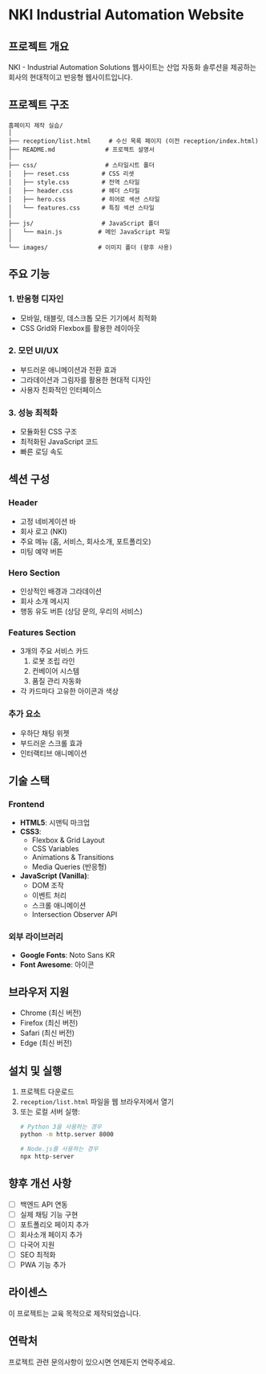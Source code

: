 # NKI Industrial Automation Website

## 프로젝트 개요
NKI - Industrial Automation Solutions 웹사이트는 산업 자동화 솔루션을 제공하는 회사의 현대적이고 반응형 웹사이트입니다.

## 프로젝트 구조
```
홈페이지 제작 실습/
│
├── reception/list.html     # 수신 목록 페이지 (이전 reception/index.html)
├── README.md              # 프로젝트 설명서
│
├── css/                   # 스타일시트 폴더
│   ├── reset.css         # CSS 리셋
│   ├── style.css         # 전역 스타일
│   ├── header.css        # 헤더 스타일
│   ├── hero.css          # 히어로 섹션 스타일
│   └── features.css      # 특징 섹션 스타일
│
├── js/                   # JavaScript 폴더
│   └── main.js          # 메인 JavaScript 파일
│
└── images/              # 이미지 폴더 (향후 사용)
```

## 주요 기능

### 1. 반응형 디자인
- 모바일, 태블릿, 데스크톱 모든 기기에서 최적화
- CSS Grid와 Flexbox를 활용한 레이아웃

### 2. 모던 UI/UX
- 부드러운 애니메이션과 전환 효과
- 그라데이션과 그림자를 활용한 현대적 디자인
- 사용자 친화적인 인터페이스

### 3. 성능 최적화
- 모듈화된 CSS 구조
- 최적화된 JavaScript 코드
- 빠른 로딩 속도

## 섹션 구성

### Header
- 고정 네비게이션 바
- 회사 로고 (NKI)
- 주요 메뉴 (홈, 서비스, 회사소개, 포트폴리오)
- 미팅 예약 버튼

### Hero Section
- 인상적인 배경과 그라데이션
- 회사 소개 메시지
- 행동 유도 버튼 (상담 문의, 우리의 서비스)

### Features Section
- 3개의 주요 서비스 카드
  1. 로봇 조립 라인
  2. 컨베이어 시스템
  3. 품질 관리 자동화
- 각 카드마다 고유한 아이콘과 색상

### 추가 요소
- 우하단 채팅 위젯
- 부드러운 스크롤 효과
- 인터랙티브 애니메이션

## 기술 스택

### Frontend
- **HTML5**: 시맨틱 마크업
- **CSS3**: 
  - Flexbox & Grid Layout
  - CSS Variables
  - Animations & Transitions
  - Media Queries (반응형)
- **JavaScript (Vanilla)**:
  - DOM 조작
  - 이벤트 처리
  - 스크롤 애니메이션
  - Intersection Observer API

### 외부 라이브러리
- **Google Fonts**: Noto Sans KR
- **Font Awesome**: 아이콘

## 브라우저 지원
- Chrome (최신 버전)
- Firefox (최신 버전)
- Safari (최신 버전)
- Edge (최신 버전)

## 설치 및 실행

1. 프로젝트 다운로드
2. `reception/list.html` 파일을 웹 브라우저에서 열기
3. 또는 로컬 서버 실행:
   ```bash
   # Python 3을 사용하는 경우
   python -m http.server 8000
   
   # Node.js를 사용하는 경우
   npx http-server
   ```

## 향후 개선 사항
- [ ] 백엔드 API 연동
- [ ] 실제 채팅 기능 구현
- [ ] 포트폴리오 페이지 추가
- [ ] 회사소개 페이지 추가
- [ ] 다국어 지원
- [ ] SEO 최적화
- [ ] PWA 기능 추가

## 라이센스
이 프로젝트는 교육 목적으로 제작되었습니다.

## 연락처
프로젝트 관련 문의사항이 있으시면 언제든지 연락주세요.